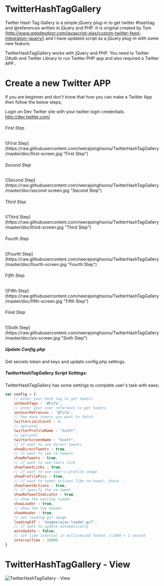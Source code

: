 TwitterHashTagGallery
=====================

Twitter Hash Tag Gallery is a simple jQuery plug-in to get twitter #hashtag and @references written in jQuery and PHP. It is original created by Tom (http://www.webdevdoor.com/javascript-ajax/custom-twitter-feed-integration-jquery/) and I have updated script as a jQuery plug-in with some new feature.

TwitterHashTagGallery works with jQuery and PHP. You need to Twitter OAuth and Twitter Library to run Twitter PHP app and also required a Twitter APP..


Create a new Twitter APP
========================

If you are beginner and don't know that how you can make a Twitter App then follow the below steps;

Login on Dev Twitter site with your twitter login credentials. http://dev.twitter.com/



<h6>First Step </h6>
![First Step](https://raw.githubusercontent.com/neerajsinghsonu/TwitterHashTagGallery/master/doc/first-screen.jpg "First Step")
<br />

<h6>Second Step </h6>
![Second Step](https://raw.githubusercontent.com/neerajsinghsonu/TwitterHashTagGallery/master/doc/second-screen.jpg "Second Step")
<br />

<h6>Third Step </h6>
![Third Step](https://raw.githubusercontent.com/neerajsinghsonu/TwitterHashTagGallery/master/doc/third-screen.jpg "Third Step")
<br />

<h6>Fourth Step </h6>
![Fourth Step](https://raw.githubusercontent.com/neerajsinghsonu/TwitterHashTagGallery/master/doc/fourth-screen.jpg "Fourth Step")
<br />

<h6>Fifth Step </h6>
![Fifth Step](https://raw.githubusercontent.com/neerajsinghsonu/TwitterHashTagGallery/master/doc/fifth-screen.jpg "Fifth Step")
<br />

<h6>Final Step </h6>
![Sixth Step](https://raw.githubusercontent.com/neerajsinghsonu/TwitterHashTagGallery/master/doc/six-screen.jpg "Sixth Step")



<h5>Update Config.php</h5>

Get secrets token and keys and update config.php settings.


<h5>TwitterHashTagGallery Script Settings:</h5>
TwitterHashTagGallery has some settings to complete user's task with ease;

```javascript
var config = {
	// enter your hash tag to get tweets
	setHashTags : '#Fifa',
	// enter your user reference to get tweets
	setUserRefrences : '@Fifa',
	// how many tweets you want to fetch
	twitterLimitCount : 4,
	// optional
	twitterProfileName : "Scott",
	// optional
	twitterScreenName : "Scott",
	// if want to see direct tweets
	showDirectTweets : true,
	// if want to see re-tweets
	showReTweets : true,
	// if want to see teets link
	showTweetLinks : true,
	// if want to see user's profile image
	showProfilePics : true,
	// if want to tweet actions like re-tweet, share ..
	showTweetActions : true,
	// if specify the re-tweet
	showReTweetIndicator : true,
	// show the waiting loader
	showLoader : true,
	// show the top header
	showHeader : true,
	// set loading gif image
	loadingGIF : 'images/ajax-loader.gif',
	// if want to update automatically
	autoUpdate : false,
	// set time interval in millisecond format //1000 = 1 second
	intervalTime : 10000
}
```

TwitterHashTagGallery - View
============================

![TwitterHashTagGallery - View](https://raw.githubusercontent.com/neerajsinghsonu/TwitterHashTagGallery/master/doc/TwitterHashTagGallery-View.jpg "TwitterHashTagGallery - View")
